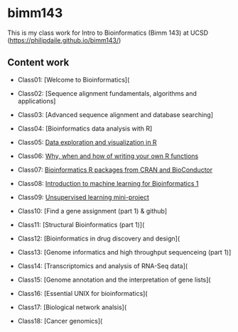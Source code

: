 # bimm143
This is my class work for Intro to Bioinformatics (Bimm 143) at UCSD (https://philipdaile.github.io/bimm143/)

## Content work
- Class01: [Welcome to Bioinformatics](

- Class02: [Sequence alignment fundamentals, algorithms and applications]

- Class03:  [Advanced sequence alignment and database searching]

- Class04: [Bioinformatics data analysis with R]

- Class05: [Data exploration and visualization in R](https://github.com/PhilipDaiLe/bimm143/blob/master/Lec5Classwork/Class5R.md)

- Class06: [Why, when and how of writing your own R functions](https://github.com/PhilipDaiLe/bimm143/blob/master/Lec6Classwork/class06/Class6.md)

- Class07: [Bioinformatics R packages from CRAN and BioConductor](https://github.com/PhilipDaiLe/bimm143/blob/master/Lec7Classwork/Class7.md)

- Class08: [Introduction to machine learning for Bioinformatics 1](https://github.com/PhilipDaiLe/bimm143/blob/master/Lec8/Class08/Class08Lecture.md)

- Class09: [Unsupervised learning mini-project](https://github.com/PhilipDaiLe/bimm143/tree/master/Lec9/Class09)

- Class10: [Find a gene assignment (part 1) & github]

- Class11: [Structural Bioinformatics (part 1)](

- Class12: [Bioinformatics in drug discovery and design](

- Class13: [Genome informatics and high throughput sequenceing (part 1)]

- Class14: [Transcriptomics and analysis of RNA-Seq data](

- Class15: [Genome annotation and the interpretation of gene lists](

- Class16: [Essential UNIX for bioinformatics](

- Class17: [Biological network analsis](

- Class18: [Cancer genomics](


